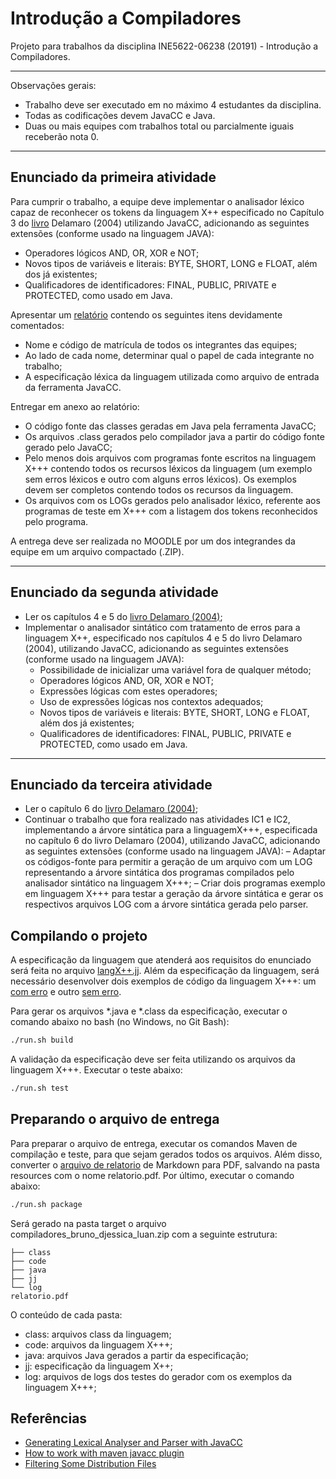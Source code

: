 # Introdução a Compiladores

Projeto para trabalhos da disciplina INE5622-06238 (20191) - Introdução a Compiladores.

---

Observações gerais:

- Trabalho deve ser executado em no máximo 4 estudantes da disciplina.
- Todas as codificações devem JavaCC e Java.
- Duas ou mais equipes com trabalhos total ou parcialmente iguais receberão nota 0.

---

## Enunciado da primeira atividade

Para cumprir o trabalho, a equipe deve implementar o analisador léxico capaz de reconhecer os tokens da linguagem X++ especificado no Capítulo 3 do [livro](resources/livro.pdf) Delamaro (2004) utilizando JavaCC, adicionando as seguintes extensões (conforme usado na linguagem JAVA):

- Operadores lógicos AND, OR, XOR e NOT;
- Novos tipos de variáveis e literais: BYTE, SHORT, LONG e FLOAT, além dos já existentes;
- Qualificadores de identificadores: FINAL, PUBLIC, PRIVATE e PROTECTED, como usado em Java.

Apresentar um [relatório](resources/relatorio.md) contendo os seguintes itens devidamente comentados:

- Nome e código de matrícula de todos os integrantes das equipes;
- Ao lado de cada nome, determinar qual o papel de cada integrante no trabalho;
- A especificação léxica da linguagem utilizada como arquivo de entrada da ferramenta JavaCC.

Entregar em anexo ao relatório:

- O código fonte das classes geradas em Java pela ferramenta JavaCC;
- Os arquivos .class gerados pelo compilador java a partir do código fonte gerado pelo JavaCC;
- Pelo menos dois arquivos com programas fonte escritos na linguagem X+++ contendo todos os recursos léxicos da linguagem (um exemplo sem erros léxicos e outro com alguns erros léxicos). Os exemplos devem ser completos contendo todos os recursos da linguagem.
- Os arquivos com os LOGs gerados pelo analisador léxico, referente aos programas de teste em X+++ com a listagem dos tokens reconhecidos pelo programa.

A entrega deve ser realizada no MOODLE por um dos integrandes da equipe em um arquivo compactado (.ZIP).

---

## Enunciado da segunda atividade

- Ler os capítulos 4 e 5 do [livro Delamaro (2004)](resources/livro.pdf);
- Implementar o analisador sintático com tratamento de erros para a linguagem X++, especificado nos capítulos 4 e 5 do livro Delamaro (2004), utilizando JavaCC, adicionando as seguintes extensões (conforme usado na linguagem JAVA):
  - Possibilidade de inicializar uma variável fora de qualquer método;
  - Operadores lógicos AND, OR, XOR e NOT;
  - Expressões lógicas com estes operadores;
  - Uso de expressões lógicas nos contextos adequados;
  - Novos tipos de variáveis e literais:  BYTE, SHORT, LONG e FLOAT, além dos já existentes;
  - Qualificadores de identificadores: FINAL, PUBLIC, PRIVATE e PROTECTED, como usado em Java.

---

## Enunciado da terceira atividade

- Ler o capítulo 6 do [livro Delamaro (2004)](resources/livro.pdf);
- Continuar o trabalho que fora realizado nas atividades IC1 e IC2, implementando a árvore sintática para a linguagemX+++, especificada no capítulo 6 do livro Delamaro (2004), utilizando JavaCC, adicionando as seguintes extensões (conforme usado na linguagem JAVA):
  – Adaptar os códigos-fonte para permitir a geração de um arquivo com um LOG representando a árvore sintática dos programas compilados pelo analisador sintático na linguagem X+++;
  – Criar dois programas exemplo em linguagem X+++ para testar a geração da árvore sintática e gerar os respectivos arquivos LOG com a árvore sintática gerada pelo parser.

## Compilando o projeto

A especificação da linguagem que atenderá aos requisitos do enunciado será feita no arquivo [langX++.jj](src/main/javacc/parser/langX+++.jj). Além da especificação da linguagem, será necessário desenvolver dois exemplos de código da linguagem X+++: um [com erro](src/main/javacc/code/exemplo_erro_lexico.x) e outro [sem erro](src/main/javacc/code/exemplo_lexico.x).

Para gerar os arquivos *.java e *.class da especificação, executar o comando abaixo no bash (no Windows, no Git Bash):

```bash
./run.sh build
```

A validação da especificação deve ser feita utilizando os arquivos da linguagem X+++. Executar o teste abaixo:

```bash
./run.sh test
```

## Preparando o arquivo de entrega

Para preparar o arquivo de entrega, executar os comandos Maven de compilação e teste, para que sejam gerados todos os arquivos. Além disso, converter o [arquivo de relatorio](resoucers/relatorio.md) de Markdown para PDF, salvando na pasta resources com o nome relatorio.pdf. Por último, executar o comando abaixo:

```bash
./run.sh package
```

Será gerado na pasta target o arquivo compiladores_bruno_djessica_luan.zip com a seguinte estrutura:

```text
├── class
├── code
├── java
├── jj
└── log
relatorio.pdf
```

O conteúdo de cada pasta:

- class: arquivos class da linguagem;
- code: arquivos da linguagem X+++;
- java: arquivos Java gerados a partir da especificação;
- jj: especificação da linguagem X++;
- log: arquivos de logs dos testes do gerador com os exemplos da linguagem X+++;

## Referências

- [Generating Lexical Analyser and Parser with JavaCC](https://www.youtube.com/watch?v=UMXF14KV038)
- [How to work with maven javacc plugin](https://ivanursul.com/how-to-work-with-maven-javacc-plugin)
- [Filtering Some Distribution Files](https://maven.apache.org/plugins/maven-assembly-plugin/examples/single/filtering-some-distribution-files.html)
